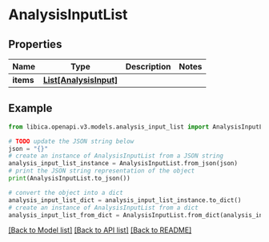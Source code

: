 # AnalysisInputList


## Properties

Name | Type | Description | Notes
------------ | ------------- | ------------- | -------------
**items** | [**List[AnalysisInput]**](AnalysisInput.md) |  | 

## Example

```python
from libica.openapi.v3.models.analysis_input_list import AnalysisInputList

# TODO update the JSON string below
json = "{}"
# create an instance of AnalysisInputList from a JSON string
analysis_input_list_instance = AnalysisInputList.from_json(json)
# print the JSON string representation of the object
print(AnalysisInputList.to_json())

# convert the object into a dict
analysis_input_list_dict = analysis_input_list_instance.to_dict()
# create an instance of AnalysisInputList from a dict
analysis_input_list_from_dict = AnalysisInputList.from_dict(analysis_input_list_dict)
```
[[Back to Model list]](../README.md#documentation-for-models) [[Back to API list]](../README.md#documentation-for-api-endpoints) [[Back to README]](../README.md)


